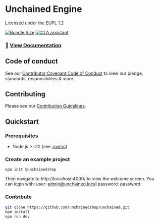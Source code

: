 # Unchained Engine

Licensed under the EUPL 1.2

[![Bundle Size](https://pkg-size.dev/badge/bundle/1604171)](https://pkg-size.dev/@unchainedshop/platform)
[![CLA assistant](https://cla-assistant.io/readme/badge/unchainedshop/unchained)](https://cla-assistant.io/unchainedshop/unchained)

### **📖 [View Documentation](https://docs.unchained.shop)**

## Code of conduct

See our [Contributor Covenant Code of Conduct](/code_of_conduct.md) to view our pledge, standards,
responsibilites & more.

## Contributing

Please see our [Contribution Guidelines](/contributing.md).

## Quickstart

### Prerequisites

- Node.js >=22 (see [.nvmrc](.nvmrc)) 

### Create an example project

```
npm init @unchainedshop
```

Then navigate to http://localhost:4000/ to view the welcome screen. You can login with: 
user: admin@unchained.local
password: password

### Contribute

```bash
git clone https://github.com/unchainedshop/unchained.git
npm install
npm run dev
```